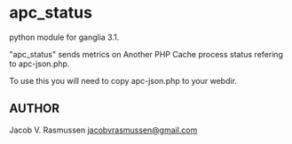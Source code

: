 apc_status
===============

python module for ganglia 3.1.

"apc_status" sends metrics on Another PHP Cache process status refering to
apc-json.php.

To use this you will need to copy apc-json.php to your webdir.

## AUTHOR

Jacob V. Rasmussen <jacobvrasmussen@gmail.com>
